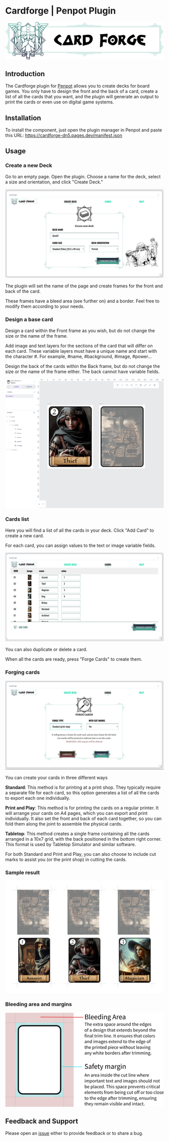 # Cardforge | Penpot Plugin

![](https://raw.githubusercontent.com/PIWEEK/cardforge/d25f9f0d062c040b668a82ac0256192b5ad3080e/public/images/main-logo.svg)

## Introduction

The Cardforge plugin for [Penpot](penpot.app) allows you to create decks for board games. You only have to design the front and the back of a card, create a list of all the cards that you want, and the plugin will generate an output to print the cards or even use on digital game systems.

## Installation

To install the component, just open the plugin manager in Penpot and paste this URL: https://cardforge-dn5.pages.dev/manifest.json

## Usage

### Create a new Deck

Go to an empty page. Open the plugin. Choose a name for the deck, select a size and orientation, and click "Create Deck."

![](https://github.com/PIWEEK/cardforge/blob/main/screenshots/create_deck.jpg?raw=true)

The plugin will set the name of the page and create frames for the front and back of the card.

These frames have a bleed area (see further on) and a border. Feel free to modify them according to your needs.

### Design a base card

Design a card within the Front frame as you wish, but do not change the size or the name of the frame.

Add image and text layers for the sections of the card that will differ on each card. These variable layers must have a unique name and start with the character #. For example, #name, #background, #image, #power...

Design the back of the cards within the Back frame, but do not change the size or the name of the frame either. The back cannot have variable fields.

![](https://github.com/PIWEEK/cardforge/blob/main/screenshots/design.jpg?raw=true)


### Cards list

Here you will find a list of all the cards in your deck. Click "Add Card" to create a new card.

For each card, you can assign values to the text or image variable fields.

![](https://github.com/PIWEEK/cardforge/blob/main/screenshots/cards.jpg?raw=true)

You can also duplicate or delete a card.

When all the cards are ready, press "Forge Cards" to create them.


### Forging cards

![](https://github.com/PIWEEK/cardforge/blob/main/screenshots/forge.jpg?raw=true)

You can create your cards in three different ways

**Standard**: This method is for printing at a print shop. They typically require a separate file for each card, so this option generates a list of all the cards to export each one individually.

**Print and Play**: This method is for printing the cards on a regular printer. It will arrange your cards on A4 pages, which you can export and print individually. It also set the front and back of each card together, so you can fold them along the joint to assemble the physical cards.

**Tabletop**: This method creates a single frame containing all the cards arranged in a 10x7 grid, with the back positioned in the bottom right corner. This format is used by Tabletop Simulator and similar software.


For both Standard and Print and Play, you can also choose to include cut marks to assist you (or the print shop) in cutting the cards.

### Sample result

![](https://github.com/PIWEEK/cardforge/blob/main/screenshots/export.jpg?raw=true)


### Bleeding area and margins

![](https://raw.githubusercontent.com/PIWEEK/cardforge/refs/heads/main/public/images/print_info.png)



## Feedback and Support

Please open an [issue](https://github.com/PIWEEK/cardforge/issues) either to provide feedback or to share a bug.
